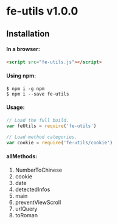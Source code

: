 # fe-utils v1.0.0

## Installation

#### In a browser:
```html
<script src="fe-utils.js"></script>
```

#### Using npm:
```shell
$ npm i -g npm
$ npm i --save fe-utils
```

#### Usage:
```js
// Load the full build.
var feUtils = require('fe-utils')

// Load method categories.
var cookie = require('fe-utils/cookie')
```

#### allMethods:
1. NumberToChinese
2. cookie
3. date
4. detectedInfos
5. main
6. preventViewScroll
7. urlQuery
8. toRoman

